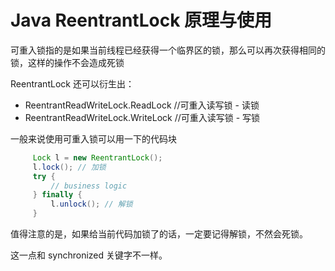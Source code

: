 # Java ReentrantLock 原理与使用


可重入锁指的是如果当前线程已经获得一个临界区的锁，那么可以再次获得相同的锁，这样的操作不会造成死锁

ReentrantLock 还可以衍生出：

- ReentrantReadWriteLock.ReadLock //可重入读写锁 - 读锁
- ReentrantReadWriteLock.WriteLock //可重入读写锁 - 写锁

一般来说使用可重入锁可以用一下的代码块

```java
     Lock l = new ReentrantLock(); 
     l.lock(); // 加锁
     try {
         // business logic
     } finally {
         l.unlock(); // 解锁
     }
```

值得注意的是，如果给当前代码加锁了的话，一定要记得解锁，不然会死锁。

这一点和 synchronized 关键字不一样。
